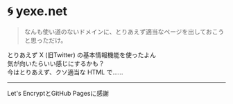 # 🌀 yexe.net

> なんも使い道のないドメインに、とりあえず適当なページを出しておこうと思っただけ。

とりあえず X (旧Twitter) の基本情報機能を使ったよん  
気が向いたらいい感じにするかも？  
今はとりあえず、クソ適当な HTML で……

---

Let's EncryptとGitHub Pagesに感謝
